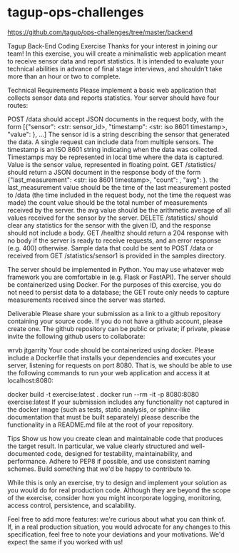 # tagup-ops-challenges
https://github.com/tagup/ops-challenges/tree/master/backend

Tagup Back-End Coding Exercise
Thanks for your interest in joining our team! In this exercise, you will create a minimalistic web application meant to receive sensor data and report statistics. It is intended to evaluate your technical abilities in advance of final stage interviews, and shouldn’t take more than an hour or two to complete.

Technical Requirements
Please implement a basic web application that collects sensor data and reports statistics. Your server should have four routes:

POST /data should accept JSON documents in the request body, with the form [{"sensor": <str: sensor_id>, "timestamp": <str: iso 8601 timestamp>, "value": <float>}, ...]
The sensor id is a string describing the sensor that generated the data. A single request can include data from multiple sensors.
The timestamp is an ISO 8601 string indicating when the data was collected. Timestamps may be represented in local time where the data is captured.
Value is the sensor value, represented in floating point.
GET /statistics/<sensor id> should return a JSON document in the response body of the form {"last_measurement": <str: iso 8601 timestamp>, "count": <int>, "avg": <float>}.
the last_measurement value should be the time of the last measurement posted to /data (the time included in the request body, not the time the request was made)
the count value should be the total number of measurements received by the server.
the avg value should be the arithmetic average of all values received for the sensor by the server.
DELETE /statistics/<sensor id> should clear any statistics for the sensor with the given ID, and the response should not include a body.
GET /healthz should return a 204 response with no body if the server is ready to receive requests, and an error response (e.g. 400) otherwise.
Sample data that could be sent to POST /data or received from GET /statistics/sensor1 is provided in the samples directory.

The server should be implemented in Python. You may use whatever web framework you are comfortable in (e.g. Flask or FastAPI). The server should be containerized using Docker. For the purposes of this exercise, you do not need to persist data to a database; the GET route only needs to capture measurements received since the server was started.

Deliverable
Please share your submission as a link to a github repository containing your source code. If you do not have a github account, please create one. The github repository can be public or private; if private, please invite the following github users to collaborate:

wrvb
jtgarrity
Your code should be containerized using docker. Please include a Dockerfile that installs your dependencies and executes your server, listening for requests on port 8080. That is, we should be able to use the following commands to run your web application and access it at localhost:8080:

docker build -t exercise:latest .
docker run --rm -it -p 8080:8080 exercise:latest
If your submission includes any functionality not captured in the docker image (such as tests, static analysis, or sphinx-like documentation that must be built separately) please describe the functionality in a README.md file at the root of your repository.

Tips
Show us how you create clean and maintainable code that produces the target result. In particular, we value clearly structured and well-documented code, designed for testability, maintainability, and performance. Adhere to PEP8 if possible, and use consistent naming schemes. Build something that we'd be happy to contribute to.

While this is only an exercise, try to design and implement your solution as you would do for real production code. Although they are beyond the scope of the exercise, consider how you might incorporate logging, monitoring, access control, persistence, and scalability.

Feel free to add more features: we're curious about what you can think of. If, in a real production situation, you would advocate for any changes to this specification, feel free to note your deviations and your motivations. We'd expect the same if you worked with us!
